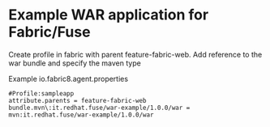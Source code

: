 Example WAR application for Fabric/Fuse
====================

Create profile in fabric with parent feature-fabric-web.
Add reference to the war bundle and specify the maven type

Example io.fabric8.agent.properties

```properties
#Profile:sampleapp
attribute.parents = feature-fabric-web
bundle.mvn\:it.redhat.fuse/war-example/1.0.0/war = mvn:it.redhat.fuse/war-example/1.0.0/war
```